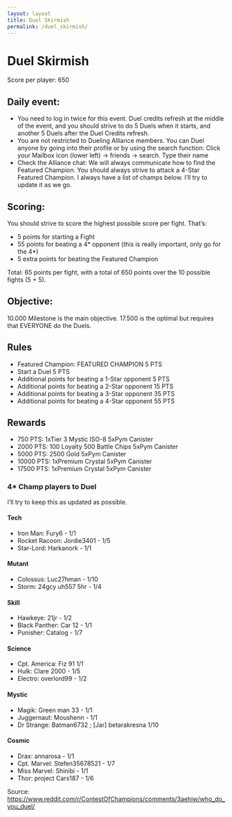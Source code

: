 ```yaml
---
layout: layout
title: Duel Skirmish
permalink: /duel_skirmish/
---
```


# Duel Skirmish
Score per player: 650

## Daily event:

* You need to log in twice for this event. Duel credits refresh at the middle of the event, and you should strive to do 5 Duels when it starts, and another 5 Duels after the Duel Credits refresh. 
* You are not restricted to Dueling Alliance members. You can Duel anyone by going into their profile or by using the search function: Click your Mailbox icon (lower left) -> friends -> search. Type their name
* Check the Alliance chat: We will always communicate how to find the Featured Champion. You should always strive to attack a 4-Star Featured Champion. 
I always have a list of champs below. I’ll try to update it as we go.

## Scoring:
You should strive to score the highest possible score per fight. That’s:

* 5 points for starting a Fight
* 55 points for beating a 4* opponent (this is really important, only go for the 4*)
* 5 extra points for beating the Featured Champion

Total: 65 points per fight, with a total of 650 points over the 10 possible fights (5 + 5).

## Objective:
10.000 Milestone is the main objective. 17.500 is the optimal but requires that EVERYONE do the Duels.

## Rules
- Featured Champion: FEATURED CHAMPION 5 PTS
- Start a Duel 5 PTS
- Additional points for beating a 1-Star opponent 5 PTS
- Additional points for beating a 2-Star opponent 15 PTS
- Additional points for beating a 3-Star opponent 35 PTS
- Additional points for beating a 4-Star opponent 55 PTS

## Rewards
- 750 PTS: 1xTier 3 Mystic ISO-8 5xPym Canister
- 2000 PTS: 100 Loyalty 500 Battle Chips 5xPym Canister
- 5000 PTS: 2500 Gold 5xPym Canister
- 10000 PTS: 1xPremium Crystal 5xPym Canister
- 17500 PTS: 1xPremium Crystal 5xPym Canister


### 4* Champ players to Duel
I’ll try to keep this as updated as possible.

#### Tech
- Iron Man: Fury6 - 1/1
- Rocket Racoon: Jordie3401 - 1/5
- Star-Lord: Harkanork - 1/1

#### Mutant
- Colossus: Luc27hman - 1/10
- Storm: 24gcy uh557 5hr - 1/4

#### Skill
- Hawkeye: 21jr - 1/2
- Black Panther: Car 12 - 1/1
- Punisher: Catalog - 1/7

#### Science
- Cpt. America: Fiz 91 1/1
- Hulk: Clare 2000 - 1/5
- Electro: overlord99 - 1/2

#### Mystic
- Magik: Green man 33 - 1/1
- Juggernaut: Moushenn - 1/1
- Dr Strange: Batman6732 ; [Jar] betarakresna 1/10

#### Cosmic
- Drax: annarosa - 1/1
- Cpt. Marvel: Stefen35678521 - 1/7
- Miss Marvel: Shinibi - 1/1
- Thor: project Cars187 - 1/6

Source: https://www.reddit.com/r/ContestOfChampions/comments/3aehiw/who_do_you_duel/
